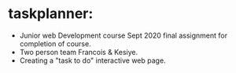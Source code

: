 # taskplanner: 
- Junior web Development course Sept 2020 final assignment for completion of course. 
- Two person team Francois & Kesiye.
- Creating a "task to do" interactive web page.
